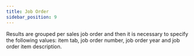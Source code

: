 ```yaml
---
title: Job Order
sidebar_position: 9
---
```


Results are grouped per sales job order and then it is necessary to specify the following values: item tab, job order number, job order year and job order item description. 






